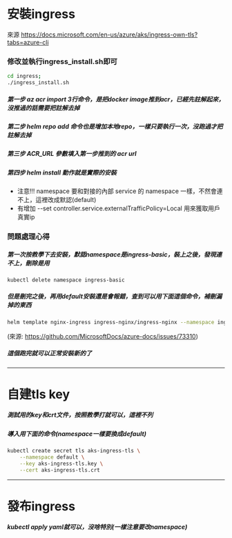 # 安裝ingress

來源 https://docs.microsoft.com/en-us/azure/aks/ingress-own-tls?tabs=azure-cli

### 修改並執行ingress_install.sh即可

```sh
cd ingress;
./ingress_install.sh
```

##### 第一步 az acr import 3行命令，是把docker image推到acr，已經先註解起來，沒推過的話需要把註解去掉
##### 第二步 helm repo add 命令也是增加本地repo，一樣只要執行一次，沒跑過才把註解去掉
##### 第三步 ACR_URL 參數填入第一步推到的 acr url
##### 第四步 helm install 動作就是實際的安裝
 - 注意!!! namespace 要和對接的內部 service 的 namespace 一樣，不然會連不上，這裡改成默認(default)
 - 有增加 --set controller.service.externalTrafficPolicy=Local 用來獲取用戶真實ip

### 問題處理心得
##### 第一次按教學下去安裝，默認namespace是ingress-basic，裝上之後，發現連不上，刪除是用

```sh
kubectl delete namespace ingress-basic
```

##### 但是刪完之後，再用default安裝還是會報錯，查到可以用下面這個命令，補刪漏掉的東西

```sh
helm template nginx-ingress ingress-nginx/ingress-nginx --namespace ingress-nginx-internal | kubectl delete -f -
```
(來源: https://github.com/MicrosoftDocs/azure-docs/issues/73310)

##### 這個跑完就可以正常安裝新的了

---

# 自建tls key
##### 測試用的key和crt文件，按照教學打就可以，這裡不列
##### 導入用下面的命令(namespace一樣要換成default)

```sh
kubectl create secret tls aks-ingress-tls \
    --namespace default \
    --key aks-ingress-tls.key \
    --cert aks-ingress-tls.crt
```
---

# 發布ingress

##### kubectl apply yaml就可以，沒啥特別(一樣注意要改namespace)
